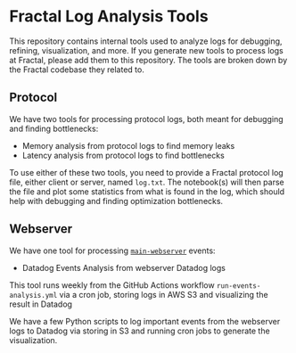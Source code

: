# Fractal Log Analysis Tools

This repository contains internal tools used to analyze logs for debugging, refining, visualization, and more. If you generate new tools to process logs at Fractal, please add them to this repository. The tools are broken down by the Fractal codebase they related to.

## Protocol

We have two tools for processing protocol logs, both meant for debugging and finding bottlenecks:

- Memory analysis from protocol logs to find memory leaks 
- Latency analysis from protocol logs to find bottlenecks

To use either of these two tools, you need to provide a Fractal protocol log file, either client or server, named `log.txt`. The notebook(s) will then parse the file and plot some statistics from what is found in the log, which should help with debugging and finding optimization bottlenecks.

## Webserver

We have one tool for processing [`main-webserver`](https://github.com/fractal/main-webserver) events:

- Datadog Events Analysis from webserver Datadog logs

This tool runs weekly from the GitHub Actions workflow `run-events-analysis.yml` via a cron job, storing logs in AWS S3 and visualizing the result in Datadog

We have a few Python scripts to log important events from the webserver logs to Datadog via storing in S3 and running cron jobs to generate the visualization.
